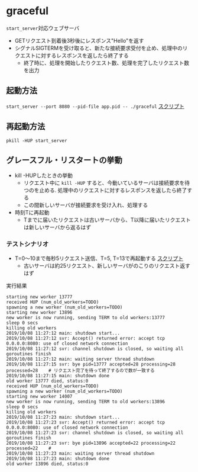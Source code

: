# graceful

`start_server`対応ウェブサーバ

* GETリクエスト到着後3秒後にレスポンス"Hello"を返す
* シグナルSIGTERMを受け取ると、新たな接続要求受付を止め、処理中のリクエストに対するレスポンスを返したら終了する
    * 終了時に、処理を開始したりクエスト数、処理を完了したリクエスト数を出力

## 起動方法

`start_server --port 8080 --pid-file app.pid -- ./graceful` [スクリプト](./run)

## 再起動方法

`pkill -HUP start_server`

## グレースフル・リスタートの挙動

* kill -HUPしたときの挙動
    * リクエスト中に `kill -HUP` すると、今動いているサーバは接続要求を待つのを止める. 処理中のリクエストに対するレスポンスを返したら終了する
    * この間新しいサーバが接続要求を受け入れ、処理する
* 時刻Tに再起動
    * Tまでに届いたリクエストは古いサーバから、T以降に届いたリクエストは新しいサーバから返るはず


### テストシナリオ

* T=0～10まで毎秒5リクエスト送信、T=5, T=13で再起動する [スクリプト](./client.sh)
    * 古いサーバは約25リクエスト、新しいサーバがのこりのリクエスト返すはず

実行結果

```
starting new worker 13777
received HUP (num_old_workers=TODO)
spawning a new worker (num_old_workers=TODO)
starting new worker 13896
new worker is now running, sending TERM to old workers:13777
sleep 0 secs
killing old workers
2019/10/08 11:27:12 main: shutdown start...
2019/10/08 11:27:12 svr: Accept() returned error: accept tcp 0.0.0.0:8080: use of closed network connection
2019/10/08 11:27:12 svr: channel shutdown is closed, so waiting all goroutines finish
2019/10/08 11:27:12 main: waiting server thread shutdown
2019/10/08 11:27:15 svr: bye pid=13777 accepted=28 processing=28 processed=28    # リクエスト完了を待って終了するので数が一致する
2019/10/08 11:27:15 main: shutdown done
old worker 13777 died, status:0
received HUP (num_old_workers=TODO)
spawning a new worker (num_old_workers=TODO)
starting new worker 14007
new worker is now running, sending TERM to old workers:13896
sleep 0 secs
killing old workers
2019/10/08 11:27:23 main: shutdown start...
2019/10/08 11:27:23 svr: Accept() returned error: accept tcp 0.0.0.0:8080: use of closed network connection
2019/10/08 11:27:23 svr: channel shutdown is closed, so waiting all goroutines finish
2019/10/08 11:27:23 svr: bye pid=13896 accepted=22 processing=22 processed=22    #
2019/10/08 11:27:23 main: waiting server thread shutdown
2019/10/08 11:27:23 main: shutdown done
old worker 13896 died, status:0
```